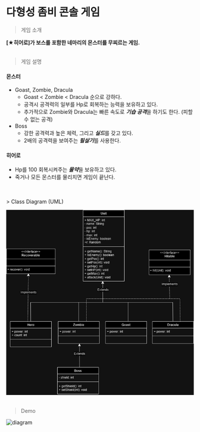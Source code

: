 # 다형성 좀비 콘솔 게임

> 게임 소개

**[★히어로]가 보스를 포함한 네마리의 몬스터를 무찌르는 게임.**
<br>
<br>
> 게임 설명
#### 몬스터
- Goast, Zombie, Dracula
  - Goast < Zombie < Dracula 순으로 강하다. 
  - 공격시 공격력의 일부를 Hp로 회복하는 능력을 보유하고 있다.
  - 추가적으로 Zombie와 Dracula는 빠른 속도로 ***기습 공격***을 하기도 한다. (피할 수 없는 공격)
- Boss 
  - 강한 공격력과 높은 체력, 그리고 ***실드***를 갖고 있다.
  - 2배의 공격력을 보여주는 ***필살기***를 사용한다.

#### 히어로
- Hp를 100 회복시켜주는 ***물약***을 보유하고 있다.<br>
- 죽거나 모든 몬스터를 물리치면 게임이 끝난다.<br>
<br>
<br>
> Class Diagram (UML)

![diagram](images/diagram_black.jpg)
<br>
<br>
> Demo

![diagram]()
